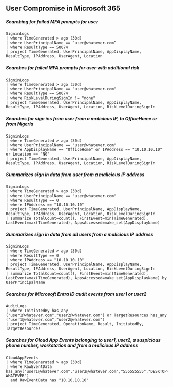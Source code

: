 ## User Compromise in Microsoft 365




##### Searching for failed MFA prompts for *user*
```KQL
SigninLogs
| where TimeGenerated > ago (30d)
| where UserPrincipalName == “user@whatever.com”
| where ResultType == 50074
| project TimeGenerated, UserPrincipalName, AppDisplayName, ResultType, IPAddress, UserAgent, Location
```

##### Searches for failed MFA prompts for *user* with additional risk
```KQL
SigninLogs
| where TimeGenerated > ago (30d)
| where UserPrincipalName == "user@whatever.com"
| where ResultType == 50074
| where RiskLevelDuringSignIn != "none"
| project TimeGenerated, UserPrincipalName, AppDisplayName, ResultType, IPAddress, UserAgent, Location, RiskLevelDuringSignIn
```

##### Searches for sign ins from *user* from a malicious IP, to OfficeHome or from Nigeria
```KQL
SigninLogs
| where TimeGenerated > ago (30d)
| where UserPrincipalName == "user@whatever.com"
| where AppDisplayName == "OfficeHome" or IPAddress == "10.10.10.10" or Location == "NG"
| project TimeGenerated, UserPrincipalName, AppDisplayName, ResultType, IPAddress, UserAgent, Location, RiskLevelDuringSignIn
```

##### Summarizes sign in data from *user* from a malicious IP address
```KQL
SigninLogs
| where TimeGenerated > ago (30d)
| where UserPrincipalName == "user@whatever.com"
| where ResultType == 0
| where IPAddress == "10.10.10.10" 
| project TimeGenerated, UserPrincipalName, AppDisplayName, ResultType, IPAddress, UserAgent, Location, RiskLevelDuringSignIn
| summarize TotalCount=count(), FirstEvent=min(TimeGenerated), LastEvent=max(TimeGenerated), AppsAccessed=make_set(AppDisplayName)
```

##### Summarizes sign in data from all users from a malicious IP address
```KQL
SigninLogs
| where TimeGenerated > ago (30d)
| where ResultType == 0
| where IPAddress == "10.10.10.10" 
| project TimeGenerated, UserPrincipalName, AppDisplayName, ResultType, IPAddress, UserAgent, Location, RiskLevelDuringSignIn
| summarize TotalCount=count(), FirstEvent=min(TimeGenerated), LastEvent=max(TimeGenerated), AppsAccessed=make_set(AppDisplayName) by UserPrincipalName
```

##### Searches for Microsoft Entra ID audit events from *user1* or *user2*
```KQL
AuditLogs
| where InitiatedBy has_any ("user1@whatever.com","user2@whatever.com") or TargetResources has_any ("user1@whatever.com","user2@whatever.com")
| project TimeGenerated, OperationName, Result, InitiatedBy, TargetResources
```

##### Searches for Cloud App Events belonging to *user1*, *user2*, a suspicious phone number, workstation and from a malicious IP address
```KQL
CloudAppEvents
| where TimeGenerated > ago (30d)
| where RawEventData has_any("user1@whatever.com","user2@whatever.com","555555555","DESKTOP-WHATEVER")
  and RawEventData has "10.10.10.10"


